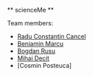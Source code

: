 ** scienceMe **

Team members:
* [Radu Constantin Cancel](https://github.com/raducc)
* [Beniamin Marcu](https://github.com/marqbeniamin)
* [Bogdan Rusu](https://github.com/rusubogdan)
* [Mihai Decit](https://github.com/pxmihai)
* [Cosmin Posteuca]

